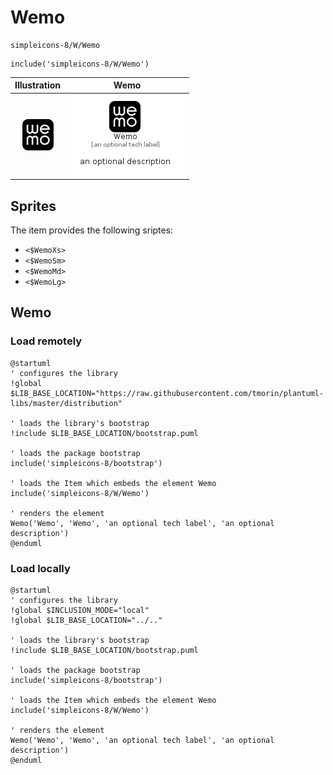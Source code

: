 # Wemo


```text
simpleicons-8/W/Wemo
```

```text
include('simpleicons-8/W/Wemo')
```



| Illustration | Wemo |
| :---: | :---: |
| ![illustration for Illustration](../../simpleicons-8/W/Wemo.png) | ![illustration for Wemo](../../simpleicons-8/W/Wemo.Local.png) |



## Sprites
The item provides the following sriptes:

- `<$WemoXs>`
- `<$WemoSm>`
- `<$WemoMd>`
- `<$WemoLg>`





## Wemo

### Load remotely
```plantuml
@startuml
' configures the library
!global $LIB_BASE_LOCATION="https://raw.githubusercontent.com/tmorin/plantuml-libs/master/distribution"

' loads the library's bootstrap
!include $LIB_BASE_LOCATION/bootstrap.puml

' loads the package bootstrap
include('simpleicons-8/bootstrap')

' loads the Item which embeds the element Wemo
include('simpleicons-8/W/Wemo')

' renders the element
Wemo('Wemo', 'Wemo', 'an optional tech label', 'an optional description')
@enduml
```

### Load locally
```plantuml
@startuml
' configures the library
!global $INCLUSION_MODE="local"
!global $LIB_BASE_LOCATION="../.."

' loads the library's bootstrap
!include $LIB_BASE_LOCATION/bootstrap.puml

' loads the package bootstrap
include('simpleicons-8/bootstrap')

' loads the Item which embeds the element Wemo
include('simpleicons-8/W/Wemo')

' renders the element
Wemo('Wemo', 'Wemo', 'an optional tech label', 'an optional description')
@enduml
```

